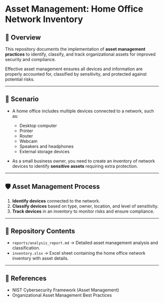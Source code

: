 # Asset Management: Home Office Network Inventory

## 📌 Overview
This repository documents the implementation of **asset management practices** to identify, classify, and track organizational assets for improved security and compliance.  

Effective asset management ensures all devices and information are properly accounted for, classified by sensitivity, and protected against potential risks.

---

## 🔎 Scenario
- A home office includes multiple devices connected to a network, such as:
  - Desktop computer
  - Printer
  - Router
  - Webcam
  - Speakers and headphones
  - External storage devices  

- As a small business owner, you need to create an inventory of network devices to identify **sensitive assets** requiring extra protection.  

---

## 🛡️ Asset Management Process
1. **Identify devices** connected to the network.  
2. **Classify devices** based on type, owner, location, and level of sensitivity.  
3. **Track devices** in an inventory to monitor risks and ensure compliance.  

---

## 📂 Repository Contents
- `reports/analysis_report.md` → Detailed asset management analysis and classification.  
- `inventory.xlsx` → Excel sheet containing the home office network inventory with asset details.  

---

## 📖 References
- NIST Cybersecurity Framework (Asset Management)  
- Organizational Asset Management Best Practices  
